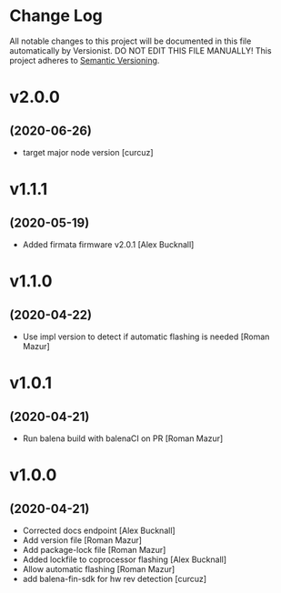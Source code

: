 # Change Log

All notable changes to this project will be documented in this file
automatically by Versionist. DO NOT EDIT THIS FILE MANUALLY!
This project adheres to [Semantic Versioning](http://semver.org/).

# v2.0.0
## (2020-06-26)

* target major node version [curcuz]

# v1.1.1
## (2020-05-19)

* Added firmata firmware v2.0.1 [Alex Bucknall]

# v1.1.0
## (2020-04-22)

* Use impl version to detect if automatic flashing is needed [Roman Mazur]

# v1.0.1
## (2020-04-21)

* Run balena build with balenaCI on PR [Roman Mazur]

# v1.0.0
## (2020-04-21)

* Corrected docs endpoint [Alex Bucknall]
* Add version file [Roman Mazur]
* Add package-lock file [Roman Mazur]
* Added lockfile to coprocessor flashing [Alex Bucknall]
* Allow automatic flashing [Roman Mazur]
* add balena-fin-sdk for hw rev detection [curcuz]
